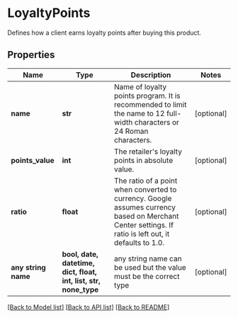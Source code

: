 # LoyaltyPoints

Defines how a client earns loyalty points after buying this product.

## Properties
Name | Type | Description | Notes
------------ | ------------- | ------------- | -------------
**name** | **str** | Name of loyalty points program. It is recommended to limit the name to 12 full-width characters or 24 Roman characters. | [optional] 
**points_value** | **int** | The retailer&#39;s loyalty points in absolute value. | [optional] 
**ratio** | **float** | The ratio of a point when converted to currency. Google assumes currency based on Merchant Center settings. If ratio is left out, it defaults to 1.0. | [optional] 
**any string name** | **bool, date, datetime, dict, float, int, list, str, none_type** | any string name can be used but the value must be the correct type | [optional]

[[Back to Model list]](../README.md#documentation-for-models) [[Back to API list]](../README.md#documentation-for-api-endpoints) [[Back to README]](../README.md)


